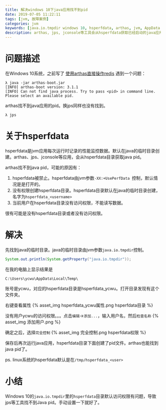 ```yaml
---
title: 解决windows 10下java应用找不到pid
date: 2019-07-05 11:22:11
tags: [jvm, 故障案例]
categories: jvm
keywords: [java.io.tmpdir windows 10, hsperfdata, arthas, jvm, AppData Local Temp]
description: arthas, jps, jconsole等工具会从hsperfdata获取已经启动的java应用信息。如果对应的目录没有访问权限，就会找不到对应的pid。目录路径在临时目录java.io.tmpdir下面的hsperfdata_%USER%，Windows 10默认用户没有读写权限。Windows 10默认临时目录<user>\AppData\Local\Temp\
---
```


# 问题描述

在Windows 10系统，之前写了 [使用arthas直接操作redis](https://ycwu314.github.io/p/use-arthas-to-operate-redis-direclty.html) 遇到一个问题：
```
λ java -jar arthas-boot.jar
[INFO] arthas-boot version: 3.1.1
[INFO] Can not find java process. Try to pass <pid> in command line.
Please select an available pid.
```
arthas找不到java应用的pid。换jps同样也没有找到。
```
λ jps

```

# 关于hsperfdata

hsperfdata是jvm应用每次运行时记录的性能监控数据。默认在java的临时目录创建。arthas、jps、jconsole等应用，会从hsperfdata目录获取java pid。

arthas找不到java pid，可能的原因有：
1. hsperfdata被禁止。hsperfdata由jvm参数`-XX:+UsePerfData `控制，默认情况是是打开的。
2. 没有权限创建hsperfdata目录。hsperfdata目录默认在java的临时目录创建，名字为`hsperfdata_<username>`
3. 当前用户在hsperfdata目录没有访问权限，不能读写数据。

很有可能是没有hsperfdata目录或者没有访问权限。

# 解决

先找到java的临时目录。java的临时目录由jvm参数`java.io.tmpdir`控制。
```java
System.out.println(System.getProperty("java.io.tmpdir"));
```

在我的电脑上显示结果是
```
C:\Users\ycwu\AppData\Local\Temp\
```
账号是ycwu，对应的hsperfdata目录是hsperfdata_ycwu。打开目录发现有这个文件夹。

右键查看属性
{% asset_img hsperfdata_ycwu属性.png hsperfdata目录 %}

没有用户ycwu的访问权限。。。点击`编辑`->`添加...`，输入用户名，然后`检查名称`
{% asset_img 添加用户.png %}

确定之后，选择`完全控制`
{% asset_img 完全控制.png hsperfdata权限 %}

保存后再次运行java应用，hsperfdata目录下面创建了pid文件。arthas也能找到java pid了。

ps. linux系统的hsperfdata默认是在`/tmp/hsperfdata_<user>`

# 小结

Windows 10的`java.io.tmpdir`里的`hsperfdata`目录默认访问权限有问题，导致jps等工具找不到Java pid。手动设置一下就好了。

